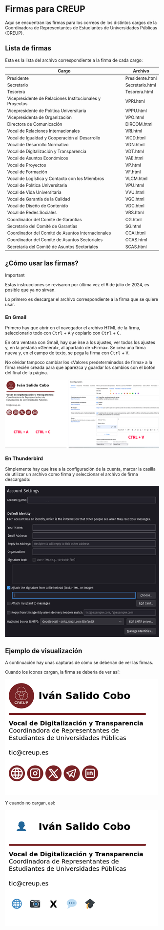 # Firmas para CREUP

Aquí se encuentran las firmas para los correos de los distintos cargos de la Coordinadora de Representantes de Estudiantes de Universidades Públicas (CREUP).

## Lista de firmas

Esta es la lista del archivo correspondiente a la firma de cada cargo:

| Cargo                                                    | Archivo         |
| -------------------------------------------------------- | --------------- |
| Presidente                                               | Presidente.html |
| Secretario                                               | Secretario.html |
| Tesorera                                                 | Tesorera.html   |
| Vicepresidente de Relaciones Institucionales y Proyectos | VPRI.html       |
| Vicepresidente de Política Universitaria                 | VPPU.html       |
| Vicepresidenta de Organización                           | VPO.html        |
| Directora de Comunicación                                | DIRCOM.html     |
| Vocal de Relaciones Internacionales                      | VRI.html        |
| Vocal de Igualdad y Cooperación al Desarrollo            | VICD.html       |
| Vocal de Desarrollo Normativo                            | VDN.html        |
| Vocal de Digitalización y Transparencia                  | VDT.html        |
| Vocal de Asuntos Económicos                              | VAE.html        |
| Vocal de Proyectos                                       | VP.html         |
| Vocal de Formación                                       | VF.html         |
| Vocal de Logística y Contacto con los Miembros           | VLCM.html       |
| Vocal de Política Universitaria                          | VPU.html        |
| Vocal de Vida Universitaria                              | VVU.html        |
| Vocal de Garantía de la Calidad                          | VGC.html        |
| Vocal de Diseño de Contenido                             | VDC.html        |
| Vocal de Redes Sociales                                  | VRS.html        |
| Coordinador del Comité de Garantías                      | CG.html         |
| Secretario del Comité de Garantías                       | SG.html         |
| Coordinador del Comité de Asuntos Internacionales        | CCAI.html       |
| Coordinador del Comité de Asuntos Sectoriales            | CCAS.html       |
| Secretaria del Comité de Asuntos Sectoriales             | SCAS.html       |

## ¿Cómo usar las firmas?

> [!IMPORTANT]
> Estas instrucciones se revisaron por última vez el 6 de julio de 2024, es posible que ya no sirvan.

Lo primero es descargar el archivo correspondiente a la firma que se quiere usar.

### En Gmail

Primero hay que abrir en el navegador el archivo HTML de la firma, seleccionarlo todo con <kbd>Ctrl</kbd> + <kbd>A</kbd> y copiarlo con <kbd>Ctrl</kbd> + <kbd>C</kbd>.

En otra ventana con Gmail, hay que irse a los ajustes, ver todos los ajustes y, en la pestaña «General», al apartado de «Firma». Se crea una firma nueva y, en el campo de texto, se pega la firma con <kbd>Ctrl</kbd> + <kbd>V</kbd>.

No olvidar tampoco cambiar los «Valores predeterminados de firma» a la firma recién creada para que aparezca y guardar los cambios con el botón del final de la página.

![Captura de pantalla de la firma y los ajustes de Gmail](../img/gmail.png)

### En Thunderbird

Simplemente hay que irse a la configuración de la cuenta, marcar la casilla de utilizar un archivo como firma y seleccionar el archivo de firma descargado:

![Captura de pantalla de la ventana de configuración de la cuenta de Thunderbird](../img/thunderbird.png)

## Ejemplo de visualización

A continuación hay unas capturas de cómo se deberían de ver las firmas.

Cuando los iconos cargan, la firma se debería de ver así:

![Firma de Iván Salido Cobo como Vocal de Digitalización y Transparencia de CREUP en la que los iconos cargan](../img/creup.png)

Y cuando no cargan, así:

![Firma de Iván Salido Cobo como Vocal de Digitalización y Transparencia de CREUP en la que los iconos no cargan](../img/creup-no-icons.png)
